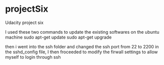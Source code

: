 # projectSix
Udacity project six

I used these two commands to update the existing softwares on the ubuntu machine
sudo apt-get update
sudo apt-get upgrade

then i went into the ssh folder and changed the ssh port from 22 to 2200 in the sshd_config file, I then froceeded to modify the firwall settings to allow myself to login through ssh

